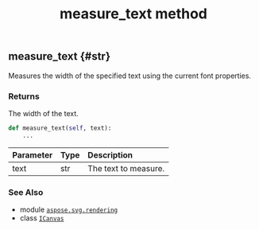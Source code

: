 ﻿---
title: measure_text method
second_title: Aspose.SVG for Python via .NET API References
description: 
type: docs
weight: 180
url: /python-net/aspose.svg.rendering/icanvas/measure_text/
is_root: false
---

## measure_text {#str}

Measures the width of the specified text using the current font properties.


### Returns 


The width of the text.


```python
def measure_text(self, text):
    ...
```


| Parameter | Type | Description |
| :- | :- | :- |
| text | str | The text to measure. |



### See Also
* module [`aspose.svg.rendering`](../../)
* class [`ICanvas`](/svg/python-net/aspose.svg.rendering/icanvas)
